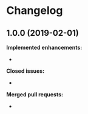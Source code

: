 # Changelog

## 1.0.0 (2019-02-01)

**Implemented enhancements:**

- 

**Closed issues:**

-

**Merged pull requests:**

- 
